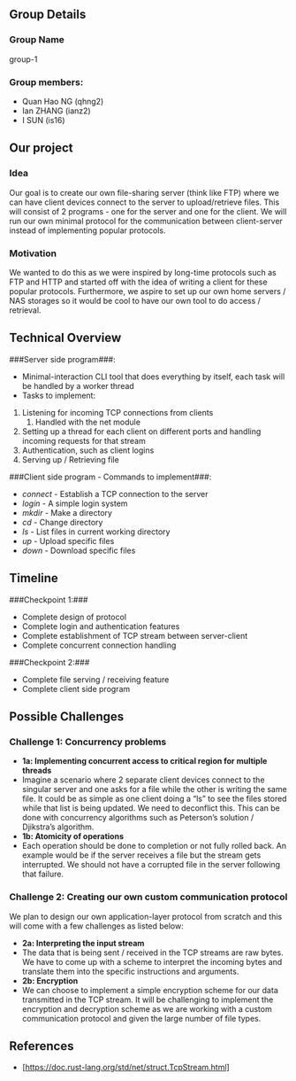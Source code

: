 ## Group Details

### Group Name
group-1

### Group members:
- Quan Hao NG (qhng2)
- Ian ZHANG (ianz2)
- I SUN (is16)

## Our project

### Idea
Our goal is to create our own file-sharing server (think like FTP) where we can have client devices connect to the server to upload/retrieve files. This will consist of 2 programs - one for the server and one for the client. We will run our own minimal protocol for the communication between client-server instead of implementing popular protocols.

### Motivation
We wanted to do this as we were inspired by long-time protocols such as FTP and HTTP and started off with the idea of writing a client for these popular protocols. Furthermore, we aspire to set up our own home servers / NAS storages so it would be cool to have our own tool to do access / retrieval.

## Technical Overview

###Server side program###:
- Minimal-interaction CLI tool that does everything by itself, each task will be handled by a worker thread
- Tasks to implement:
1. Listening for incoming TCP connections from clients
	1. Handled with the net module
2. Setting up a thread for each client on different ports and handling incoming requests for that stream
3. Authentication, such as client logins
4. Serving up / Retrieving file

###Client side program - Commands to implement###:
- *connect* - Establish a TCP connection to the server
- *login* - A simple login system 
- *mkdir* - Make a directory
- *cd* - Change directory
- *ls* - List files in current working directory
- *up* - Upload specific files
- *down* - Download specific files

## Timeline

###Checkpoint 1:###
- Complete design of protocol
- Complete login and authentication features
- Complete establishment of TCP stream between server-client 
- Complete concurrent connection handling

###Checkpoint 2:###
- Complete file serving / receiving feature
- Complete client side program

## Possible Challenges

### Challenge 1: Concurrency problems
- **1a: Implementing concurrent access to critical region for multiple threads** 
- Imagine a scenario where 2 separate client devices connect to the singular server and one asks for a file while the other is writing the same file. It could be as simple as one client doing a “ls” to see the files stored while that list is being updated. We need to deconflict this. This can be done with concurrency algorithms such as Peterson’s solution / Djikstra’s algorithm.
- **1b: Atomicity of operations**
- Each operation should be done to completion or not fully rolled back. An example would be if the server receives a file but the stream gets interrupted. We should not have a corrupted file in the server following that failure. 

### Challenge 2: Creating our own custom communication protocol
We plan to design our own application-layer protocol from scratch and this will come with a few challenges as listed below:
- **2a: Interpreting the input stream**
- The data that is being sent / received in the TCP streams are raw bytes. We have to come up with a scheme to interpret the incoming bytes and translate them into the specific instructions and arguments.
- **2b: Encryption**
- We can choose to implement a simple encryption scheme for our data transmitted in the TCP stream. It will be challenging to implement the encryption and decryption scheme as we are working with a custom communication protocol and given the large number of file types. 

## References
- [https://doc.rust-lang.org/std/net/struct.TcpStream.html]
